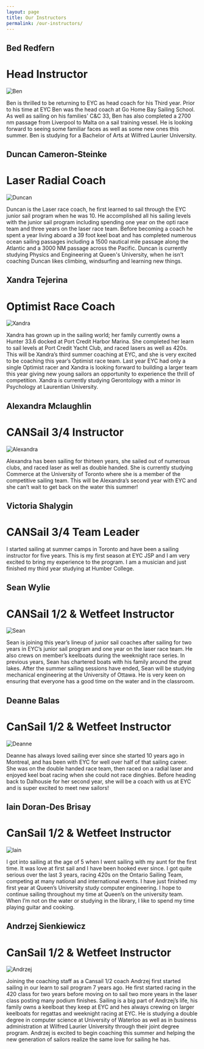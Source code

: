 ```yaml
---
layout: page
title: Our Instructors
permalink: /our-instructors/
---
```


## Bed Redfern
# Head Instructor
![Ben](/assets/our-team/ben.jpg)

Ben is thrilled to be returning to EYC as head coach for his Third year. Prior to his time at EYC Ben was the head coach at Go Home Bay Sailing School. As well as sailing on his families' C&C 33, Ben has also completed a 2700 nm passage from Liverpool to Malta on a sail training vessel. He is looking forward to seeing some familiar faces as well as some new ones this summer. Ben is studying for a Bachelor of Arts at Wilfred Laurier University.

## Duncan Cameron-Steinke
# Laser Radial Coach
![Duncan](/assets/our-team/duncan.jpg)

Duncan is the Laser race coach, he first learned to sail through the EYC junior sail program when he was 10. He accomplished all his sailing levels with the junior sail program including spending one year on the opti race team and three years on the laser race team. Before becoming a coach he spent a year living aboard a 39 foot keel boat and has completed numerous ocean sailing passages including a 1500 nautical mile passage along the Atlantic and a 3000 NM passage across the Pacific. Duncan is currently studying Physics and Engineering at Queen's University, when he isn't coaching Duncan likes climbing, windsurfing and learning new things.

## Xandra Tejerina
# Optimist Race Coach
![Xandra](/assets/our-team/xandra.jpg)

Xandra has grown up in the sailing world; her family currently owns a Hunter 33.6 docked at Port Credit Harbor Marina. She completed her learn to sail levels at Port Credit Yacht Club, and raced lasers as well as 420s. This will be Xandra’s third summer coaching at EYC, and she is very excited to be coaching this year’s Optimist race team. Last year EYC had only a single Optimist racer and Xandra is looking forward to building a larger team this year giving new young sailors an opportunity to experience the thrill of competition. Xandra is currently studying Gerontology with a minor in Psychology at Laurentian University.

## Alexandra Mclaughlin
# CANSail 3/4 Instructor
![Alexandra](/assets/our-team/alexandra.jpg)

Alexandra has been sailing for thirteen years, she sailed out of numerous clubs, and raced laser as well as double handed. She is currently studying Commerce at the University of Toronto where she is a member of the competitive sailing team. This will be Alexandra’s second year with EYC and she can’t wait to get back on the water this summer!

## Victoria Shalygin
# CANSail 3/4 Team Leader

I started sailing at summer camps in Toronto and have been a sailing instructor for five years. This is
my first season at EYC JSP and I am very excited to bring my experience to the program. I am a
musician and just finished my third year studying at Humber College.

## Sean Wylie
# CANSail 1/2 & Wetfeet Instructor
![Sean](/assets/our-team/sean.jpg)

Sean is joining this year’s lineup of junior sail coaches after sailing for two years in EYC’s junior sail program and one year on the laser race team. He also crews on member’s keelboats during the weeknight race series. In previous years, Sean has chartered boats with his family around the great lakes. After the summer sailing sessions have ended, Sean will be studying mechanical engineering at the University of Ottawa. He is very keen on ensuring that everyone has a good time on the water and in the classroom.

## Deanne Balas
# CanSail 1/2 & Wetfeet Instructor
![Deanne](/assets/our-team/deanne.jpg)

Deanne has always loved sailing ever since she started 10 years ago in Montreal, and has been with EYC for well over half of that sailing career. She was on the double handed race team, then raced on a radial laser and enjoyed keel boat racing when she could not race dinghies. Before heading back to Dalhousie for her second year, she will be a coach with us at EYC and is super excited to meet new sailors!

## Iain Doran-Des Brisay
# CanSail 1/2 & Wetfeet Instructor
![Iain](/assets/our-team/iain.jpg)

I got into sailing at the age of 5 when I went sailing with my aunt for the first time.  It was love at first sail and I have been hooked ever since.  I got quite serious over the last 3 years, racing 420s on the Ontario Sailing Team, competing at many national and international events.  I have just finished my first year at Queen’s University study computer engineering.   I hope to continue sailing throughout my time at Queen’s on the university team.  When I’m not on the water or studying in the library, I like to spend my time playing guitar and cooking. 

## Andrzej Sienkiewicz
# CanSail 1/2 & Wetfeet Instructor
![Andrzej](/assets/our-team/andrzej.jpg)

Joining the coaching staff as a Cansail 1/2 coach Andrzej first started sailing in our learn to sail program 7 years ago. He first started racing in the 420 class for two years before moving on to sail two more years in the laser class posting many podium finishes. Sailing is a big part of Andrzej’s life, his family owns a keelboat they keep at EYC and hes always crewing on larger keelboats for regattas and weeknight racing at EYC. He is studying a double degree in computer science at University of Waterloo as well as in business administration at Wilfred Laurier University through their joint degree program. Andrzej is excited to begin coaching this summer and helping the new generation of sailors realize the same love for sailing he has.


